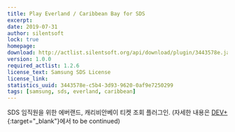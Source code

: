 ```yaml
---
title: Play Everland / Caribbean Bay for SDS
excerpt: 
date: 2019-07-31
author: silentsoft
lock: true
homepage: 
download: http://actlist.silentsoft.org/api/download/plugin/3443578e.jar
version: 1.0.0
required_actlist: 1.2.6
license_text: Samsung SDS License
license_link: 
statistics_uuid: 3443578e-c5b4-3d93-9620-0af9e7250299
tags: [samsung, sds, everland, caribbean]
---
```


SDS 임직원을 위한 에버랜드, 캐리비안베이 티켓 조회 플러그인. (자세한 내용은 [DEV+](http://devplus.sdsdev.co.kr/dev/ssologin?url=http://devplus.sdsdev.co.kr/qna/t/topic/7958){:target="_blank"}에서 to be continued)